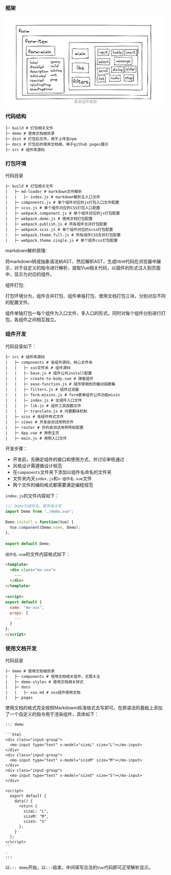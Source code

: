 ### 框架
![框架](../../img/1.png)
<div style="color: #999;text-align: center;padding: 2px;margin-top: -40px;font-size: 12px;">表单组件框架</div>


### 代码结构

```
├─ build # 打包相关文件
├─ demo # 使用文档根目录
├─ dist # 打包后文件，用于上传至npm
├─ docs # 打包后的使用文档根，用于github pages展示
├─ src # 组件库源码
```

### 打包环境

代码目录
```
├─ build # 打包相关文件
|   ├─ md-loader # markdown文件解析
|   |   ├─ index.js # markdown解析主入口文件
|   ├─ components.js # 单个组件对应的js打包入口文件配置
|   ├─ scss.js # 单个组件对应的CSS打包入口配置
|   ├─ webpack.component.js # 单个组件对应的js打包配置
|   ├─ webpack.demo.js # 使用文档打包配置
|   ├─ webpack.publish.js # 所有组件合并打包配置
|   ├─ webpack.scss.js # 单个组件对应的scss打包配置
|   ├─ webpack.theme.full.js # 所有组件CSS合并打包配置
|   ├─ webpack.theme.single.js # 单个组件css打包配置
```


markdown解析原理:

将markdown转成抽象语法树AST，然后解析AST，生成html代码在浏览器中展示，对于自定义的指令进行解析，提取Vue相关代码，以插件的形式注入到页面中，显示为对应的组件。

组件打包:

打包环境分为，组件合并打包、组件单独打包、使用文档打包三块，分别对应不同的配置文件。

组件单独打包一每个组件为入口文件，多入口的形式，同时对每个组件分别进行打包，各组件之间相互独立。

### 组件开发

代码目录如下：
```
├─ src # 组件库源码
|   ├─ components # 各组件源码，核心文件夹
|   |   ├─ xxx文件夹 # 组件源码
|   |   ├─ base.js # 组件公共install配置
|   |   ├─ create-to-body.vue # 弹窗组件
|   |   ├─ ease-function.js # 组件使用到的缓动函数集
|   |   ├─ filters.js # 组件过滤器
|   |   ├─ form-mixins.js # form表单组件公共功能mixin
|   |   ├─ index.js # 全组件入口文件
|   |   ├─ lib.js # 组件工具函数文件
|   |   ├─ translate.js # 内置翻译机制
|   ├─ scss # 各组件样式文件
|   ├─ views # 开发自测试用例文件
|   ├─ router # 开的自测试用例导航配置
|   ├─ App.vue # 用例主页
|   ├─ main.js # 用例入口文件
```

开发步骤：
- 开发前，先确定组件的接口和使用方式，并讨论审核通过
- 风格设计需遵循设计规范
- 在`components`文件夹下添加以组件名命名的文件夹
- 文件夹内天`index.js`和`v-组件名.vue`文件
- 两个文件的编码格式都需要满足编程规范

`index.js`的文件内容如下：

```js
/// Demo为组件名，首字母大写
import Demo from "./demo.vue";

Demo.install = function(Vue) {
  Vue.component(Demo.name, Demo);
};

export default Demo;
```

`组件名.vue`的文件内容格式如下：

```html
<template>
  <div class="mo-xxx">
    ---
  </div>
</template>

<script>
export default {
  name: "mo-xxx",
  props: {
    ---
  }
};
</script>
```

### 使用文档开发

代码目录
```
├─ demo # 使用文档根目录
|   ├─ components # 使用文档相关组件，无需关注
|   ├─ demo-styles # 使用文档相关样式
|   ├─ docs
|   |   ├─ xxx.md # xxx组件使用文档
|   ├─ pages

```
使用文档的格式完全按照Markdowm标准格式去写即可。在原语法的基础上添加了一个自定义的指令用于渲染组件，具体如下：
```
::: demo

```html
<div class="input-group">
  <mo-input type="text" v-model="sizeL" size="L"></mo-input>
</div>
<div class="input-group">
  <mo-input type="text" v-model="sizeM" size="M"></mo-input>
</div>
<div class="input-group">
  <mo-input type="text" v-model="sizeS" size="S"></mo-input>
</div>

<script>
  export default {
    data() {
      return {
        sizeL: "L",
        sizeM: "M",
        sizeS: "S"
      };
    }
  };
</script>
```                                                                   .
:::
```
以`::: demo`开始，以`:::`结束，中间填写合法的`Vue`代码即可正常解析显示。